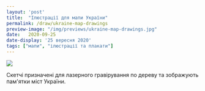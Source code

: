 ```yaml
---
layout: 'post'
title:  "Ілюстрації для мапи України"
permalink: /draw/ukraine-map-drawings
preview-image: "/img/previews/ukraine-map-drawings.jpg"
date:   2020-09-25
date-display: '25 вересня 2020'
tags: ["мапи", "ілюстрації та плакати"] 
---
```


<img src='https://i.imgur.com/vyrTcP8.png'><br>
<p class="imgTitle">Скетчі призначені для лазерного гравірування по дереву та зображують пам'ятки міст України.</p><br>